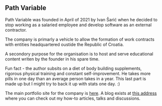 ## Path Variable

Path Variable was founded in April of 2021 by Ivan Šarić when he decided to stop working as a salaried employee
and develop software as an external contractor. 

The company is primarly a vehicle to allow the formation of work contracts with entities headquartered oustide
the Republic of Croatia. 

A secondory purpose for the organisation is to host and serve educational content writen by the founder in his
spare time.

Fun fact - the author subsits on a diet of body building supplements, rigorous physical training and constant
self-improvement. He takes more pills in one day than an average person takes in a year. This last part is made
up but I might try to back it up with stats one day. :)

The main portfolio site for the company is [here](https://www.path-variable.com).
A blog exists at [this address](https://blog.path-variable.com) where you can check out my how-to articles, talks and discussions.
